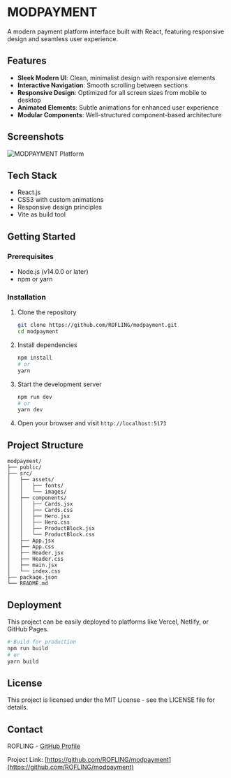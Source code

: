 # MODPAYMENT

A modern payment platform interface built with React, featuring responsive design and seamless user experience.

## Features

- **Sleek Modern UI**: Clean, minimalist design with responsive elements
- **Interactive Navigation**: Smooth scrolling between sections
- **Responsive Design**: Optimized for all screen sizes from mobile to desktop
- **Animated Elements**: Subtle animations for enhanced user experience
- **Modular Components**: Well-structured component-based architecture

## Screenshots

![MODPAYMENT Platform](./screenshots/hero.png)

## Tech Stack

- React.js
- CSS3 with custom animations
- Responsive design principles
- Vite as build tool

## Getting Started

### Prerequisites

- Node.js (v14.0.0 or later)
- npm or yarn

### Installation

1. Clone the repository
   ```bash
   git clone https://github.com/ROFLING/modpayment.git
   cd modpayment
   ```

2. Install dependencies
   ```bash
   npm install
   # or
   yarn
   ```

3. Start the development server
   ```bash
   npm run dev
   # or
   yarn dev
   ```

4. Open your browser and visit `http://localhost:5173`

## Project Structure

```
modpayment/
├── public/
├── src/
│   ├── assets/
│   │   ├── fonts/
│   │   └── images/
│   ├── components/
│   │   ├── Cards.jsx
│   │   ├── Cards.css
│   │   ├── Hero.jsx
│   │   ├── Hero.css
│   │   ├── ProductBlock.jsx
│   │   └── ProductBlock.css
│   ├── App.jsx
│   ├── App.css
│   ├── Header.jsx
│   ├── Header.css
│   ├── main.jsx
│   └── index.css
├── package.json
└── README.md
```

## Deployment

This project can be easily deployed to platforms like Vercel, Netlify, or GitHub Pages.

```bash
# Build for production
npm run build
# or
yarn build
```

## License

This project is licensed under the MIT License - see the LICENSE file for details.

## Contact

ROFLING - [GitHub Profile](https://github.com/ROFLING)

Project Link: [https://github.com/ROFLING/modpayment](https://github.com/ROFLING/modpayment)
